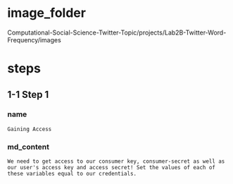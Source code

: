 # image_folder
Computational-Social-Science-Twitter-Topic/projects/Lab2B-Twitter-Word-Frequency/images

# steps

## 1-1 Step 1
### name
```
Gaining Access
```
 
### md_content 
```
We need to get access to our consumer key, consumer-secret as well as our user's access key and access secret! Set the values of each of these variables equal to our credentials. 
```